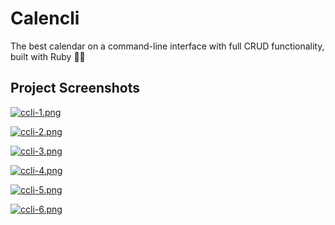 # Calencli

The best calendar on a command-line interface with full CRUD functionality, built with Ruby 🚀✨




## Project Screenshots

[![ccli-1.png](https://i.postimg.cc/L67H6k3B/ccli-1.png)](https://postimg.cc/HVwG6yKV)

[![ccli-2.png](https://i.postimg.cc/ZRTmDwJZ/ccli-2.png)](https://postimg.cc/2qXg1FqX)

[![ccli-3.png](https://i.postimg.cc/yNT490cG/ccli-3.png)](https://postimg.cc/McXFJMs0)

[![ccli-4.png](https://i.postimg.cc/c1zqQxtd/ccli-4.png)](https://postimg.cc/Jtjd8WQF)

[![ccli-5.png](https://i.postimg.cc/0NnFrPqR/ccli-5.png)](https://postimg.cc/2qq2Kp62)

[![ccli-6.png](https://i.postimg.cc/sgVtzvt9/ccli-6.png)](https://postimg.cc/Tp4kqY2p)
